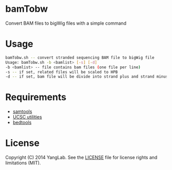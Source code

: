bamTobw
=======

Convert BAM files to bigWig files with a simple command

Usage
=====

```bash
bamTobw.sh -- convert stranded sequencing BAM file to bigWig file
Usage: bamTobw.sh -b <bamlist> [-s] [-d]
-b <bamlist> -- file contains bam files (one file per line)
-s -- if set, related files will be scaled to HPB
-d -- if set, bam file will be divide into strand plus and strand minus
```

Requirements
============

* [samtools](http://samtools.sourceforge.net)
* [UCSC utilities](http://hgdownload.cse.ucsc.edu/admin/exe)
* [bedtools](https://github.com/arq5x/bedtools2)

License
=======

Copyright (C) 2014 YangLab.
See the [LICENSE](https://github.com/YangLab/bamTobw/blob/master/LICENSE)
file for license rights and limitations (MIT).
